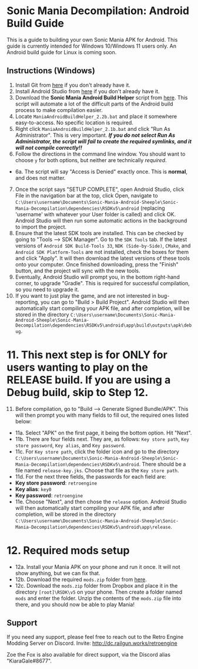 # Sonic Mania Decompilation: Android Build Guide

This is a guide to building your own Sonic Mania APK for Android. This guide is currently intended for Windows 10/Windows 11 users only. An Android build guide for Linux is coming soon.

## Instructions (Windows)

1. Install Git from [here](https://gitforwindows.org/) if you don't already have it.
2. Install Android Studio from [here](https://developer.android.com/studio) if you don't already have it.
3. Download the **Sonic Mania Android Build Helper** script from [here]( https://raw.githubusercontent.com/Kiaru-the-Fox/Sonic-Mania-Android-Build-Guide/main/ManiaAndroidBuildHelper_2.2b.bat). This script will automate a lot of the difficult parts of the Android build process to make compilation easier.
4. Locate `ManiaAndroidBuildHelper_2.2b.bat` and place it somewhere easy-to-access. No specific location is required.
5. Right click `ManiaAndroidBuildHelper_2.1b.bat` and click "Run As Administrator". This is very important. ***If you do not select Run As Administrator, the script will fail to create the required symlinks, and it will not compile correctly!!***
6. Follow the directions in the command line window. You should want to choose `y` for both options, but neither are technically _required_.
- 6a. The script will say "Access is Denied" exactly once. This is **normal**, and does not matter.
7. Once the script says "SETUP COMPLETE", open Android Studio, click File in the navigation bar at the top, click Open, navigate to `C:\Users\username\Documents\Sonic-Mania-Android-Sheeple\Sonic-Mania-Decompilation\dependencies\RSDKv5\android` (replacing 'username' with whatever your User folder is called) and click OK. Android Studio will then run some automatic actions in the background to import the project.
8. Ensure that the latest SDK tools are installed. This can be checked by going to "Tools --> SDK Manager". Go to the `SDK Tools` tab. If the latest versions of `Android SDK Build-Tools 33`, `NDK (Side-by-Side)`, `CMake`, and `Android SDK Platform-Tools` are not installed, check the boxes for them and click "Apply". It will then download the latest versions of these tools onto your computer. Once finished downloading, press the "Finish" button, and the project will sync with the new tools.
9. Eventually, Android Studio will prompt you, in the bottom right-hand corner, to upgrade "Gradle". This is required for successful compilation, so you need to upgrade it.
10. If you want to just play the game, and are not interested in bug-reporting, you can go to "Build > Build Project". Android Studio will then automatically start compiling your APK file, and after completion, will be stored in the directory `C:\Users\username\Documents\Sonic-Mania-Android-Sheeple\Sonic-Mania-Decompilation\dependencies\RSDKv5\android\app\build\outputs\apk\debug`.

# 11. This next step is for ONLY for users wanting to play on the RELEASE build. If you are using a Debug build, skip to Step 12.
11. Before compilation, go to "Build --> Generate Signed Bundle/APK". This will then prompt you with many fields to fill out, the required ones listed below:
- 11a. Select "APK" on the first page, it being the bottom option. Hit "Next".
- 11b. There are four fields next. They are, as follows: `Key store path`, `Key store password`, `Key alias`, and `Key password`.
- 11c. For `Key store path`, click the folder icon and go to the directory `C:\Users\username\Documents\Sonic-Mania-Android-Sheeple\Sonic-Mania-Decompilation\dependencies\RSDKv5\android`. There should be a file named `release-key.jks`. Choose that file as the `Key store path`.
- 11d. For the next three fields, the passwords for each field are:
- **Key store password**: `retroengine`
- **Key alias**: `key0`
- **Key password**: `retroengine`
- 11e. Choose "Next", and then chose the `release` option. Android Studio will then automatically start compiling your APK file, and after completion, will be stored in the directory `C:\Users\username\Documents\Sonic-Mania-Android-Sheeple\Sonic-Mania-Decompilation\dependencies\RSDKv5\android\app\release`.

# 12. Required mods setup
- 12a. Install your Mania APK on your phone and run it once. It will not show anything, but we can fix that.
- 12b. Download the required `mods.zip` folder from [here](https://www.dropbox.com/s/czghcw7ps128qtj/mods.zip?dl=0).
- 12c. Download the `mods.zip` folder from Dropbox and place it in the directory `[root]\RSDK\v5` on your phone. Then create a folder named `mods` and enter the folder. Unzip the contents of the `mods.zip` file into there, and you should now be able to play Mania!

## Support

If you need any support, please feel free to reach out to the Retro Engine Modding Server on Discord. Invite: http://dc.railgun.works/retroengine

Zoe the Fox is also available for direct support, via the Discord alias "KiaraGale#8677".
